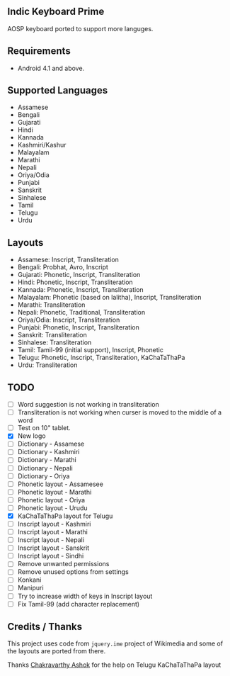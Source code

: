 ## Indic Keyboard Prime
AOSP keyboard ported to support more languges.

## Requirements

* Android 4.1 and above.

## Supported Languages
* Assamese
* Bengali
* Gujarati
* Hindi
* Kannada
* Kashmiri/Kashur
* Malayalam
* Marathi
* Nepali
* Oriya/Odia
* Punjabi
* Sanskrit
* Sinhalese
* Tamil
* Telugu
* Urdu

## Layouts
* Assamese: Inscript, Transliteration
* Bengali: Probhat, Avro, Inscript
* Gujarati: Phonetic, Inscript, Transliteration
* Hindi: Phonetic, Inscript, Transliteration
* Kannada:  Phonetic, Inscript, Transliteration
* Malayalam: Phonetic (based on lalitha), Inscript, Transliteration
* Marathi: Transliteration
* Nepali: Phonetic, Traditional, Transliteration
* Oriya/Odia:  Inscript, Transliteration
* Punjabi:  Phonetic, Inscript, Transliteration
* Sanskrit: Transliteration
* Sinhalese: Transliteration
* Tamil: Tamil-99 (initial support), Inscript, Phonetic
* Telugu:  Phonetic, Inscript, Transliteration, KaChaTaThaPa
* Urdu: Transliteration

## TODO

- [ ] Word suggestion is not working in transliteration
- [ ] Transliteration is not working when curser is moved to the middle of a word
- [ ] Test on 10" tablet.
- [x] New logo
- [ ] Dictionary - Assamese
- [ ] Dictionary - Kashmiri
- [ ] Dictionary - Marathi
- [ ] Dictionary - Nepali
- [ ] Dictionary - Oriya
- [ ] Phonetic layout - Assamesee
- [ ] Phonetic layout - Marathi
- [ ] Phonetic layout - Oriya
- [ ] Phonetic layout - Urudu
- [x] KaChaTaThaPa layout for Telugu
- [ ] Inscript layout - Kashmiri
- [ ] Inscript layout - Marathi
- [ ] Inscript layout - Nepali
- [ ] Inscript layout - Sanskrit
- [ ] Inscript layout - Sindhi
- [ ] Remove unwanted permissions
- [ ] Remove unused options from settings
- [ ] Konkani
- [ ] Manipuri
- [ ] Try to increase width of keys in Inscript layout
- [ ] Fix Tamil-99 (add character replacement)

## Credits / Thanks
This project uses code from `jquery.ime` project of Wikimedia and some of the layouts are ported from there.

Thanks [Chakravarthy Ashok](https://plus.google.com/115394773447303504309) for the help on Telugu KaChaTaThaPa layout

